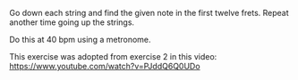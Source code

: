 Go down each string and find the given note in the first twelve frets.
Repeat another time going up the strings.

Do this at 40 bpm using a metronome.

This exercise was adopted from exercise 2 in this video: https://www.youtube.com/watch?v=PJddQ6Q0UDo
